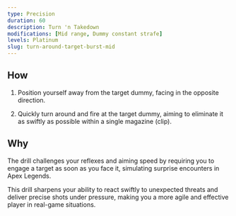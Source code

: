 ```yaml
---
type: Precision
duration: 60
description: Turn 'n Takedown
modifications: [Mid range, Dummy constant strafe]
levels: Platinum
slug: turn-around-target-burst-mid
---
```


## How

1. Position yourself away from the target dummy, facing in the opposite direction.

2. Quickly turn around and fire at the target dummy, aiming to eliminate it as swiftly as possible within a single magazine (clip).

## Why

The drill challenges your reflexes and aiming speed by requiring you to engage a target as soon as you face it, simulating surprise encounters in Apex Legends.

This drill sharpens your ability to react swiftly to unexpected threats and deliver precise shots under pressure, making you a more agile and effective player in real-game situations.
